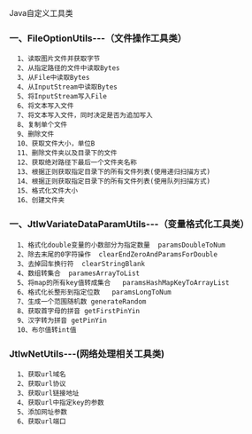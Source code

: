 Java自定义工具类

<h3>一、FileOptionUtils---（文件操作工具类）</h3>
      
      1、读取图片文件并获取字节
      2、从指定路径的文件中读取Bytes
      3、从File中读取Bytes
      4、从InputStream中读取Bytes
      5、将InputStream写入File
      6、将文本写入文件
      7、将文本写入文件，同时决定是否为追加写入
      8、复制单个文件
      9、删除文件
      10、获取文件大小，单位B
      11、删除文件夹以及目录下的文件
      12、获取绝对路径下最后一个文件夹名称
      13、根据正则获取指定目录下的所有文件列表(使用递归扫描方式)
      14、根据正则获取指定目录下的所有文件列表(使用队列扫描方式)
      15、格式化文件大小
      16、创建文件夹
      
      
 <h3>一、JtlwVariateDataParamUtils---（变量格式化工具类）</h3>
 
      1、格式化double变量的小数部分为指定数量  paramsDoubleToNum
      2、除去末尾的0字符操作  clearEndZeroAndParamsForDouble
      3、去掉回车换行符  clearStringBlank
      4、数组转集合  paramesArrayToList
      5、将map的所有key值转成集合   paramsHashMapKeyToArrayList
      6、格式化长整形到指定位数   paramsLongToNum
      7、生成一个范围随机数 generateRandom
      8、获取首字母的拼音 getFirstPinYin
      9、汉字转为拼音 getPinYin  
      10、布尔值转int值

<h3> JtlwNetUtils---(网络处理相关工具类)</h3>

      1、获取url域名
      2、获取url协议
      3、获取url链接地址
      4、获取url中指定key的参数
      5、添加网址参数
      6、获取url端口
